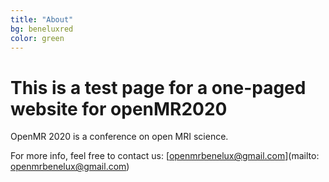 ```yaml
---
title: "About"
bg: beneluxred
color: green
---
```

	
# This is a test page for a one-paged website for openMR2020

OpenMR 2020 is a conference on open MRI science. 

For more info, feel free to contact us: [openmrbenelux@gmail.com](mailto: openmrbenelux@gmail.com)




